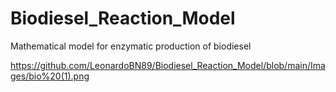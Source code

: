 # Biodiesel_Reaction_Model
Mathematical model for enzymatic production of biodiesel


https://github.com/LeonardoBN89/Biodiesel_Reaction_Model/blob/main/Images/bio%20(1).png
